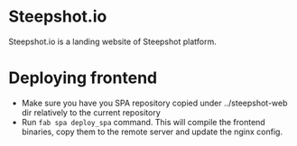 # Steepshot.io

Steepshot.io is a landing website of Steepshot platform.


# Deploying frontend

- Make sure you have you SPA repository copied under ../steepshot-web dir relatively to the current repository
- Run ```fab spa deploy_spa``` command. This will compile the frontend binaries, copy them to the remote server and update the nginx config.